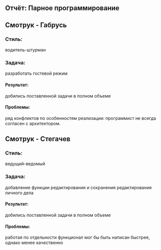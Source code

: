 ## Отчёт: Парное программирование
## Смотрук - Габрусь
### Стиль:
водитель-штурман
### Задача: 
разработать гостевой режим
#### Результат:
добились поставленной задачи в полном объеме
#### Проблемы:
ряд конфликтов по особенностям реализации: программист не всегда согласен с архитектором.

## Смотрук - Стегачев
### Стиль:
ведущий-ведомый
### Задача:
добавление функции редактирования и сохранения редактирования личного дела
#### Результат:
добились поставленной задачи в полном объеме
#### Проблемы:
работая по отдельности функционал мог бы быть написан быстрее, однако менее качественно
